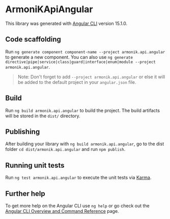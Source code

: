 # ArmoniKApiAngular

This library was generated with [Angular CLI](https://github.com/angular/angular-cli) version 15.1.0.

## Code scaffolding

Run `ng generate component component-name --project armonik.api.angular` to generate a new component. You can also use `ng generate directive|pipe|service|class|guard|interface|enum|module --project armonik.api.angular`.
> Note: Don't forget to add `--project armonik.api.angular` or else it will be added to the default project in your `angular.json` file. 

## Build

Run `ng build armonik.api.angular` to build the project. The build artifacts will be stored in the `dist/` directory.

## Publishing

After building your library with `ng build armonik.api.angular`, go to the dist folder `cd dist/armonik.api.angular` and run `npm publish`.

## Running unit tests

Run `ng test armonik.api.angular` to execute the unit tests via [Karma](https://karma-runner.github.io).

## Further help

To get more help on the Angular CLI use `ng help` or go check out the [Angular CLI Overview and Command Reference](https://angular.io/cli) page.
